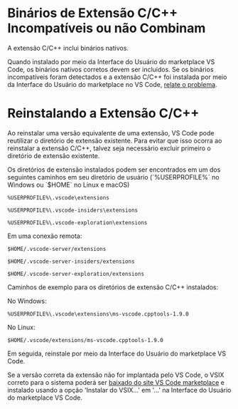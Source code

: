 <html><head></head><body><h1 data-loc-id="incompatible.extension.heading">Binários de Extensão C/C++ Incompatíveis ou não Combinam</h1>

<p data-loc-id="incompat.extension.text1">A extensão C/C++ inclui binários nativos.</p>

<p data-loc-id="incompat.extension.text2">Quando instalado por meio da Interface do Usuário do marketplace VS Code, os binários nativos corretos devem ser incluídos.  Se os binários incompatíveis foram detectados e a extensão C/C++ foi instalada por meio da Interface do Usuário do marketplace no VS Code, <a href="https://github.com/microsoft/vscode/issues/new?assignees=&amp;labels=&amp;template=bug_report.md" data-loc-id="bug.report.link.title">relate o problema</a>.</p>

<h1 data-loc-id="reinstalling.extension.heading">Reinstalando a Extensão C/C++</h1>

<p data-loc-id="reinstall.extension.text1">Ao reinstalar uma versão equivalente de uma extensão, VS Code pode reutilizar o diretório de extensão existente. Para evitar que isso ocorra ao reinstalar a extensão C/C++, talvez seja necessário excluir primeiro o diretório de extensão existente.</p>

<p data-loc-id="reinstall.extension.text2">Os diretórios de extensão instalados podem ser encontrados em um dos seguintes caminhos em seu diretório de usuário (`%USERPROFILE%` no Windows ou `$HOME` no Linux e macOS)</p>

<pre><code class="lang-bash">%USERPROFILE%\.vscode\extensions</code></pre>
<pre><code class="lang-bash">%USERPROFILE%\.vscode-insiders\extensions</code></pre>
<pre><code class="lang-bash">%USERPROFILE%\.vscode-exploration\extensions</code></pre>

<p data-loc-id="reinstall.extension.text3">Em uma conexão remota:</p>
<pre><code class="lang-bash">$HOME/.vscode-server/extensions</code></pre>
<pre><code class="lang-bash">$HOME/.vscode-server-insiders/extensions</code></pre>
<pre><code class="lang-bash">$HOME/.vscode-server-exploration/extensions</code></pre>

<p data-loc-id="reinstall.extension.text4">Caminhos de exemplo para os diretórios de extensão C/C++ instalados:</p>

<p data-loc-id="reinstall.extension.text5">No Windows:</p>
<pre><code class="lang-bash">%USERPROFILE%\.vscode\extensions\ms-vscode.cpptools-1.9.0</code></pre>

<p data-loc-id="reinstall.extension.text6">No Linux:</p>
<pre><code class="lang-bash">$HOME/.vscode/extensions/ms-vscode.cpptools-1.9.0</code></pre>

<p data-loc-id="reinstall.extension.text7">Em seguida, reinstale por meio da Interface do Usuário do marketplace VS Code.</p>

<p data-loc-id="reinstall.extension.text8">Se a versão correta da extensão não for implantada pelo VS Code, o VSIX correto para o sistema poderá ser <a href="https://marketplace.visualstudio.com/items?itemName=ms-vscode.cpptools" data-loc-id="download.vsix.link.title">baixado do site VS Code marketplace</a> e instalado usando a opção 'Instalar do VSIX...' em '...' na Interface do Usuário do marketplace VS Code.</p>
</body></html>